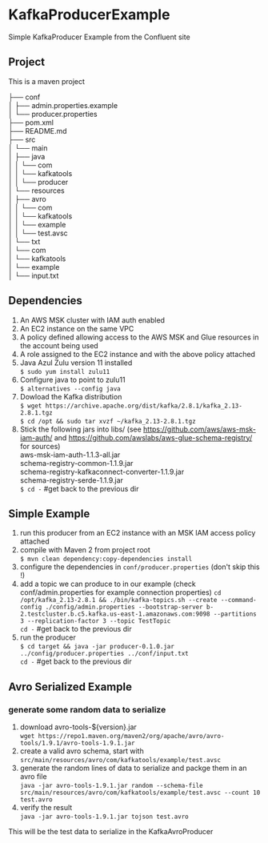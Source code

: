 # KafkaProducerExample
Simple KafkaProducer Example from the Confluent site

## Project
This is a maven project

├── conf  
│   ├── admin.properties.example  
│   └── producer.properties  
├── pom.xml  
├── README.md  
├── src  
│   └── main  
│       ├── java  
│       │   └── com  
│       │       └── kafkatools  
│       │           └── producer  
│       └── resources  
│           ├── avro  
│           │   └── com  
│           │       └── kafkatools  
│           │           └── example  
│           │               └── test.avsc  
│           └── txt  
│               └── com  
│                   └── kafkatools  
│                       └── example  
│                           └── input.txt  


## Dependencies
1. An AWS MSK cluster with IAM auth enabled  
2. An EC2 instance on the same VPC  
3. A policy defined allowing access to the AWS MSK and Glue resources in the account being used  
4. A role assigned to the EC2 instance and with the above policy attached  
5. Java Azul Zulu version 11 installed  
    ```$ sudo yum install zulu11```
6. Configure java to point to zulu11  
    ```$ alternatives --config java```  
7. Dowload the Kafka distribution  
        ```$ wget https://archive.apache.org/dist/kafka/2.8.1/kafka_2.13-2.8.1.tgz```  
        ```$ cd /opt && sudo tar xvzf ~/kafka_2.13-2.8.1.tgz```  
8. Stick the following jars into libs/ (see https://github.com/aws/aws-msk-iam-auth/ and https://github.com/awslabs/aws-glue-schema-registry/ for sources)  
        aws-msk-iam-auth-1.1.3-all.jar  
        schema-registry-common-1.1.9.jar  
        schema-registry-kafkaconnect-converter-1.1.9.jar  
        schema-registry-serde-1.1.9.jar  
        ```$ cd -``` #get back to the previous dir  

## Simple Example

1. run this producer from an EC2 instance with an MSK IAM access policy attached  
2. compile with Maven 2 from project root  
    ```$ mvn clean dependency:copy-dependencies install```  
3. configure the dependencies in ```conf/producer.properties``` (don't skip this  !)  
4. add a topic we can produce to in our example (check conf/admin.properties for example connection properties)
    ```cd /opt/kafka_2.13-2.8.1 && ./bin/kafka-topics.sh --create --command-config ./config/admin.properties --bootstrap-server b-2.testcluster.b.c5.kafka.us-east-1.amazonaws.com:9098 --partitions 3 --replication-factor 3 --topic TestTopic```  
    ```cd -``` #get back to the previous dir  
5. run the producer  
    ```$ cd target && java -jar producer-0.1.0.jar ../config/producer.properties ../conf/input.txt```  
    ```cd -```  #get back to the previous dir  


## Avro Serialized Example

### generate some random data to serialize

1. download avro-tools-${version}.jar  
        ```wget https://repo1.maven.org/maven2/org/apache/avro/avro-tools/1.9.1/avro-tools-1.9.1.jar```  
2. create a valid avro schema, start with  
        ```src/main/resources/avro/com/kafkatools/example/test.avsc```  
3. generate the random lines of data to serialize and packge them in an avro file  
        ```java -jar avro-tools-1.9.1.jar random --schema-file src/main/resources/avro/com/kafkatools/example/test.avsc --count 10 test.avro```  
4. verify the result  
        ```java -jar avro-tools-1.9.1.jar tojson test.avro```  

This will be the test data to serialize in the KafkaAvroProducer
